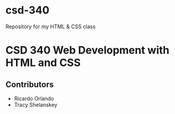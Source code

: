 # csd-340
Repository for my HTML &amp; CSS class
# CSD 340 Web Development with HTML and CSS
## Contributors
* Ricardo Orlando
* Tracy Shelanskey
